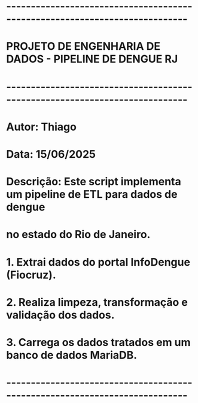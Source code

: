 # --------------------------------------------------------------------------- #
#            PROJETO DE ENGENHARIA DE DADOS - PIPELINE DE DENGUE RJ           #
# --------------------------------------------------------------------------- #
#
# Autor: Thiago
# Data: 15/06/2025
# Descrição: Este script implementa um pipeline de ETL para dados de dengue
#            no estado do Rio de Janeiro.
#            1. Extrai dados do portal InfoDengue (Fiocruz).
#            2. Realiza limpeza, transformação e validação dos dados.
#            3. Carrega os dados tratados em um banco de dados MariaDB.
#
# --------------------------------------------------------------------------- #